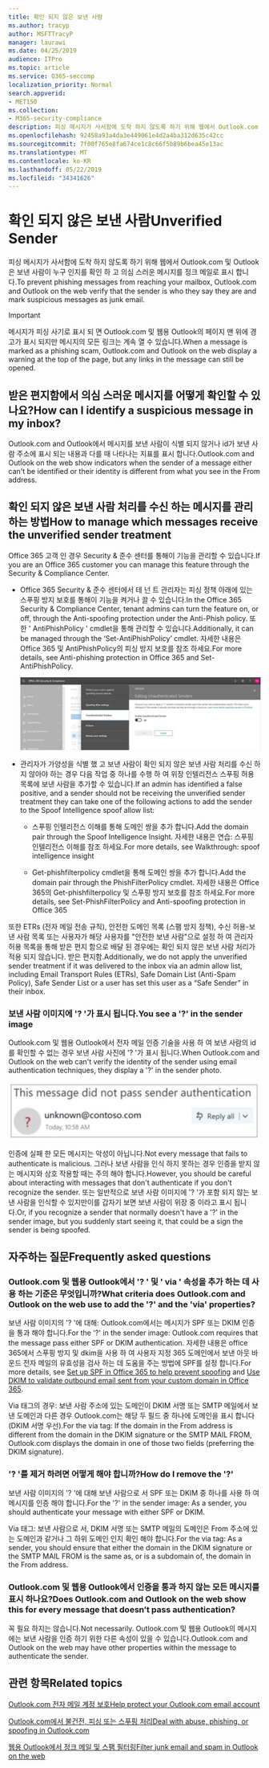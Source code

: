 ```yaml
---
title: 확인 되지 않은 보낸 사람
ms.author: tracyp
author: MSFTTracyP
manager: laurawi
ms.date: 04/25/2019
audience: ITPro
ms.topic: article
ms.service: O365-seccomp
localization_priority: Normal
search.appverid:
- MET150
ms.collection:
- M365-security-compliance
description: 피싱 메시지가 사서함에 도착 하지 않도록 하기 위해 웹에서 Outlook.com 및 Outlook은 보낸 사람이 누구 인지를 확인 하 고 의심 스러운 메시지를 정크 메일로 표시 합니다.
ms.openlocfilehash: 92458a93a4da3e449061e4d2a4ba312d635c42cc
ms.sourcegitcommit: 7f00f765e8fa674ce1c8c66f5b89b6bea45e13ac
ms.translationtype: MT
ms.contentlocale: ko-KR
ms.lasthandoff: 05/22/2019
ms.locfileid: "34341626"
---
```

# <a name="unverified-sender"></a><span data-ttu-id="ceb7d-103">확인 되지 않은 보낸 사람</span><span class="sxs-lookup"><span data-stu-id="ceb7d-103">Unverified Sender</span></span>

<span data-ttu-id="ceb7d-104">피싱 메시지가 사서함에 도착 하지 않도록 하기 위해 웹에서 Outlook.com 및 Outlook은 보낸 사람이 누구 인지를 확인 하 고 의심 스러운 메시지를 정크 메일로 표시 합니다.</span><span class="sxs-lookup"><span data-stu-id="ceb7d-104">To prevent phishing messages from reaching your mailbox, Outlook.com and Outlook on the web verify that the sender is who they say they are and mark suspicious messages as junk email.</span></span>

> [!IMPORTANT]
> <span data-ttu-id="ceb7d-105">메시지가 피싱 사기로 표시 되 면 Outlook.com 및 웹용 Outlook의 페이지 맨 위에 경고가 표시 되지만 메시지의 모든 링크는 계속 열 수 있습니다.</span><span class="sxs-lookup"><span data-stu-id="ceb7d-105">When a message is marked as a phishing scam, Outlook.com and Outlook on the web display a warning at the top of the page, but any links in the message can still be opened.</span></span>

## <a name="how-can-i-identify-a-suspicious-message-in-my-inbox"></a><span data-ttu-id="ceb7d-106">받은 편지함에서 의심 스러운 메시지를 어떻게 확인할 수 있나요?</span><span class="sxs-lookup"><span data-stu-id="ceb7d-106">How can I identify a suspicious message in my inbox?</span></span>

<span data-ttu-id="ceb7d-107">Outlook.com and Outlook에서 메시지를 보낸 사람이 식별 되지 않거나 id가 보낸 사람 주소에 표시 되는 내용과 다를 때 나타나는 지표를 표시 합니다.</span><span class="sxs-lookup"><span data-stu-id="ceb7d-107">Outlook.com and Outlook on the web show indicators when the sender of a message either can't be identified or their identity is different from what you see in the From address.</span></span>

## <a name="how-to-manage-which-messages-receive-the-unverified-sender-treatment"></a><span data-ttu-id="ceb7d-108">확인 되지 않은 보낸 사람 처리를 수신 하는 메시지를 관리 하는 방법</span><span class="sxs-lookup"><span data-stu-id="ceb7d-108">How to manage which messages receive the unverified sender treatment</span></span> 

<span data-ttu-id="ceb7d-109">Office 365 고객 인 경우 Security & 준수 센터를 통해이 기능을 관리할 수 있습니다.</span><span class="sxs-lookup"><span data-stu-id="ceb7d-109">If you are an Office 365 customer you can manage this feature through the Security & Compliance Center.</span></span> 

- <span data-ttu-id="ceb7d-110">Office 365 Security & 준수 센터에서 테 넌 트 관리자는 피싱 정책 아래에 있는 스푸핑 방지 보호를 통해이 기능을 켜거나 끌 수 있습니다.</span><span class="sxs-lookup"><span data-stu-id="ceb7d-110">In the Office 365 Security & Compliance Center, tenant admins can turn the feature on, or off, through the Anti-spoofing protection under the Anti-Phish policy.</span></span> <span data-ttu-id="ceb7d-111">또한 ' AntiPhishPolicy ' cmdlet을 통해 관리할 수 있습니다.</span><span class="sxs-lookup"><span data-stu-id="ceb7d-111">Additionally, it can be managed through the ‘Set-AntiPhishPolicy’ cmdlet.</span></span> <span data-ttu-id="ceb7d-112">자세한 내용은 Office 365 및 AntiPhishPolicy의 피싱 방지 보호를 참조 하세요.</span><span class="sxs-lookup"><span data-stu-id="ceb7d-112">For more details, see Anti-phishing protection in Office 365 and Set-AntiPhishPolicy.</span></span>

    ![그래픽 인터페이스에서 인증 되지 않은 보낸 사람 편집](media/unverified-sender-article-editing-unauthenticated-senders.jpg)

- <span data-ttu-id="ceb7d-114">관리자가 가양성을 식별 했 고 보낸 사람이 확인 되지 않은 보낸 사람 처리를 수신 하지 않아야 하는 경우 다음 작업 중 하나를 수행 하 여 위장 인텔리전스 스푸핑 허용 목록에 보낸 사람을 추가할 수 있습니다.</span><span class="sxs-lookup"><span data-stu-id="ceb7d-114">If an admin has identified a false positive, and a sender should not be receiving the unverified sender treatment they can take one of the following actions to add the sender to the Spoof Intelligence spoof allow list:</span></span>
        
    - <span data-ttu-id="ceb7d-115">스푸핑 인텔리전스 이해를 통해 도메인 쌍을 추가 합니다.</span><span class="sxs-lookup"><span data-stu-id="ceb7d-115">Add the domain pair through the Spoof Intelligence Insight.</span></span> <span data-ttu-id="ceb7d-116">자세한 내용은 연습: 스푸핑 인텔리전스 이해를 참조 하세요.</span><span class="sxs-lookup"><span data-stu-id="ceb7d-116">For more details, see Walkthrough: spoof intelligence insight</span></span>
                
    - <span data-ttu-id="ceb7d-117">Get-phishfilterpolicy cmdlet을 통해 도메인 쌍을 추가 합니다.</span><span class="sxs-lookup"><span data-stu-id="ceb7d-117">Add the domain pair through the PhishFilterPolicy cmdlet.</span></span> <span data-ttu-id="ceb7d-118">자세한 내용은 Office 365의 Get-phishfilterpolicy 및 스푸핑 방지 보호를 참조 하세요.</span><span class="sxs-lookup"><span data-stu-id="ceb7d-118">For more details, see Set-PhishFilterPolicy and Anti-spoofing protection in Office 365</span></span>

<span data-ttu-id="ceb7d-119">또한 ETRs (전자 메일 전송 규칙), 안전한 도메인 목록 (스팸 방지 정책), 수신 허용-보낸 사람 목록 또는 사용자가 해당 사용자를 "안전한 보낸 사람"으로 설정 하 여 관리자 허용 목록을 통해 받은 편지 함으로 배달 된 경우에는 확인 되지 않은 보낸 사람 처리가 적용 되지 않습니다. 받은 편지함.</span><span class="sxs-lookup"><span data-stu-id="ceb7d-119">Additionally, we do not apply the unverified sender treatment if it was delivered to the inbox via an admin allow list, including Email Transport Rules (ETRs), Safe Domain List (Anti-Spam Policy), Safe Sender List or a user has set this user as a “Safe Sender” in their inbox.</span></span>

### <a name="you-see-a--in-the-sender-image"></a><span data-ttu-id="ceb7d-120">보낸 사람 이미지에 '? '가 표시 됩니다.</span><span class="sxs-lookup"><span data-stu-id="ceb7d-120">You see a '?' in the sender image</span></span>

<span data-ttu-id="ceb7d-121">Outlook.com 및 웹용 Outlook에서 전자 메일 인증 기술을 사용 하 여 보낸 사람의 id를 확인할 수 없는 경우 보낸 사람 사진에 '? '가 표시 됩니다.</span><span class="sxs-lookup"><span data-stu-id="ceb7d-121">When Outlook.com and Outlook on the web can't verify the identity of the sender using email authentication techniques, they display a '?' in the sender photo.</span></span> 

![메시지가 확인 통과 되지 않음](media/message-did-not-pass-verification.jpg)

<span data-ttu-id="ceb7d-123">인증에 실패 한 모든 메시지는 악성이 아닙니다.</span><span class="sxs-lookup"><span data-stu-id="ceb7d-123">Not every message that fails to authenticate is malicious.</span></span> <span data-ttu-id="ceb7d-124">그러나 보낸 사람을 인식 하지 못하는 경우 인증을 받지 않는 메시지와 상호 작용할 때는 주의 해야 합니다.</span><span class="sxs-lookup"><span data-stu-id="ceb7d-124">However, you should be careful about interacting with messages that don't authenticate if you don't recognize the sender.</span></span> <span data-ttu-id="ceb7d-125">또는 일반적으로 보낸 사람 이미지에 '? '가 포함 되지 않는 보낸 사람을 인식할 수 있지만이를 갑자기 보면 보낸 사람이 위장 중 이라고 표시 됩니다.</span><span class="sxs-lookup"><span data-stu-id="ceb7d-125">Or, if you recognize a sender that normally doesn't have a '?' in the sender image, but you suddenly start seeing it, that could be a sign the sender is being spoofed.</span></span>

## <a name="frequently-asked-questions"></a><span data-ttu-id="ceb7d-126">자주하는 질문</span><span class="sxs-lookup"><span data-stu-id="ceb7d-126">Frequently asked questions</span></span>

### <a name="what-criteria-does-outlookcom-and-outlook-on-the-web-use-to-add-the--and-the-via-properties"></a><span data-ttu-id="ceb7d-127">Outlook.com 및 웹용 Outlook에서 '? ' 및 ' via ' 속성을 추가 하는 데 사용 하는 기준은 무엇입니까?</span><span class="sxs-lookup"><span data-stu-id="ceb7d-127">What criteria does Outlook.com and Outlook on the web use to add the '?' and the 'via' properties?</span></span>

<span data-ttu-id="ceb7d-128">보낸 사람 이미지의 '? '에 대해: Outlook.com에서는 메시지가 SPF 또는 DKIM 인증을 통과 해야 합니다.</span><span class="sxs-lookup"><span data-stu-id="ceb7d-128">For the '?' in the sender image:  Outlook.com requires that the message pass either SPF or DKIM authentication.</span></span> <span data-ttu-id="ceb7d-129">자세한 내용은 office 365에서 스푸핑 방지 및 dkim을 사용 하 여 사용자 지정 365 도메인에서 보낸 아웃 바운드 전자 메일의 유효성을 검사 하는 데 도움을 주는 방법에 SPF를 설정 합니다.</span><span class="sxs-lookup"><span data-stu-id="ceb7d-129">For more details, see [Set up SPF in Office 365 to help prevent spoofing](set-up-spf-in-office-365-to-help-prevent-spoofing.md) and [Use DKIM to validate outbound email sent from your custom domain in Office 365](use-dkim-to-validate-outbound-email.md).</span></span>

<span data-ttu-id="ceb7d-130">Via 태그의 경우: 보낸 사람 주소에 있는 도메인이 DKIM 서명 또는 SMTP 메일에서 보낸 도메인과 다른 경우 Outlook.com는 해당 두 필드 중 하나에 도메인을 표시 합니다 (DKIM 서명 우선).</span><span class="sxs-lookup"><span data-stu-id="ceb7d-130">For the via tag: If the domain in the From address is different from the domain in the DKIM signature or the SMTP MAIL FROM, Outlook.com displays the domain in one of those two fields (preferring the DKIM signature).</span></span>

### <a name="how-do-i-remove-the-"></a><span data-ttu-id="ceb7d-131">'? '를 제거 하려면 어떻게 해야 합니까?</span><span class="sxs-lookup"><span data-stu-id="ceb7d-131">How do I remove the '?'</span></span>

<span data-ttu-id="ceb7d-132">보낸 사람 이미지의 '? '에 대해 보낸 사람으로 서 SPF 또는 DKIM 중 하나를 사용 하 여 메시지를 인증 해야 합니다.</span><span class="sxs-lookup"><span data-stu-id="ceb7d-132">For the '?' in the sender image: As a sender, you should authenticate your message with either SPF or DKIM.</span></span>

<span data-ttu-id="ceb7d-133">Via 태그: 보낸 사람으로 서, DKIM 서명 또는 SMTP 메일의 도메인은 From 주소에 있는 도메인과 같거나 그 하위 도메인 인지 확인 해야 합니다.</span><span class="sxs-lookup"><span data-stu-id="ceb7d-133">For the via tag: As a sender, you should ensure that either the domain in the DKIM signature or the SMTP MAIL FROM is the same as, or is a subdomain of, the domain in the From address.</span></span>

### <a name="does-outlookcom-and-outlook-on-the-web-show-this-for-every-message-that-doesnt-pass-authentication"></a><span data-ttu-id="ceb7d-134">Outlook.com 및 웹용 Outlook에서 인증을 통과 하지 않는 모든 메시지를 표시 하나요?</span><span class="sxs-lookup"><span data-stu-id="ceb7d-134">Does Outlook.com and Outlook on the web show this for every message that doesn’t pass authentication?</span></span>

<span data-ttu-id="ceb7d-135">꼭 필요 하지는 않습니다.</span><span class="sxs-lookup"><span data-stu-id="ceb7d-135">Not necessarily.</span></span> <span data-ttu-id="ceb7d-136">Outlook.com 및 웹용 Outlook의 메시지에는 보낸 사람을 인증 하기 위한 다른 속성이 있을 수 있습니다.</span><span class="sxs-lookup"><span data-stu-id="ceb7d-136">Outlook.com and Outlook on the web may have other properties within the message to authenticate the sender.</span></span>

## <a name="related-topics"></a><span data-ttu-id="ceb7d-137">관련 항목</span><span class="sxs-lookup"><span data-stu-id="ceb7d-137">Related topics</span></span>

[<span data-ttu-id="ceb7d-138">Outlook.com 전자 메일 계정 보호</span><span class="sxs-lookup"><span data-stu-id="ceb7d-138">Help protect your Outlook.com email account</span></span>](https://support.office.com/article/a4f20fc5-4307-4ece-8231-6d4d4bd8a9ba)

[<span data-ttu-id="ceb7d-139">Outlook.com에서 불건전, 피싱 또는 스푸핑 처리</span><span class="sxs-lookup"><span data-stu-id="ceb7d-139">Deal with abuse, phishing, or spoofing in Outlook.com</span></span>](https://support.office.com/article/0d882ea5-eedc-4bed-aebc-079ffa1105a3)

[<span data-ttu-id="ceb7d-140">웹용 Outlook에서 정크 메일 및 스팸 필터링</span><span class="sxs-lookup"><span data-stu-id="ceb7d-140">Filter junk email and spam in Outlook on the web</span></span>](https://support.office.com/article/db786e79-54e2-40cc-904f-d89d57b7f41d)
